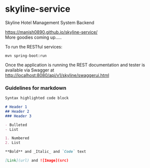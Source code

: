 # skyline-service

Skyline Hotel Management System Backend   

https://manish0890.github.io/skyline-service/   
More goodies coming up.....   

To run the RESTful services:
```
mvn spring-boot:run
```

Once the application is running the REST documentation and tester is available via Swagger at 
[http://localhost:8080/api/v1/skyline/swaggerui.html](http://localhost:8080/api/v1/smash-v2/swaggerui.html)

### Guidelines for markdown
```markdown
Syntax highlighted code block

# Header 1
## Header 2
### Header 3

- Bulleted
- List

1. Numbered
2. List

**Bold** and _Italic_ and `Code` text

[Link](url) and ![Image](src)
```